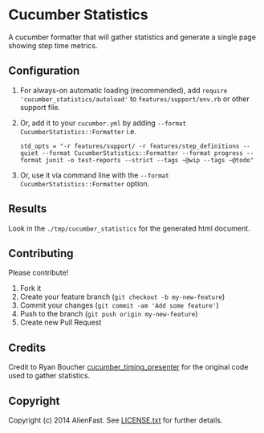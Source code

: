 # Cucumber Statistics

A cucumber formatter that will gather statistics and generate a single page showing step time metrics.

## Configuration

1. For always-on automatic loading (recommended), add `require 'cucumber_statistics/autoload'` to `features/support/env.rb` or other support file.

2. Or, add it to your `cucumber.yml` by adding `--format CucumberStatistics::Formatter` i.e.

    `std_opts = "-r features/support/ -r features/step_definitions --quiet --format CucumberStatistics::Formatter --format progress --format junit -o test-reports --strict --tags ~@wip --tags ~@todo"`

3. Or, use it via command line with the `--format CucumberStatistics::Formatter` option.

## Results

Look in the `./tmp/cucumber_statistics` for the generated html document.

## Contributing

Please contribute!

1. Fork it
2. Create your feature branch (`git checkout -b my-new-feature`)
3. Commit your changes (`git commit -am 'Add some feature'`)
4. Push to the branch (`git push origin my-new-feature`)
5. Create new Pull Request

## Credits
Credit to Ryan Boucher [cucumber_timing_presenter](https://github.com/distributedlife/cucumber_timing_presenter) for the original code used to gather statistics.

## Copyright

Copyright (c) 2014 AlienFast. See [LICENSE.txt](https://github.com/alienfast/cucumber_statistics/blob/master/LICENSE.txt) for further details.